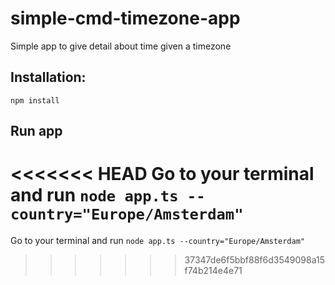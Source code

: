 # simple-cmd-timezone-app
Simple app to give detail about time given a timezone


## Installation:
`npm install`

## Run app

<<<<<<< HEAD
Go to your terminal and run `node app.ts --country="Europe/Amsterdam"`
=======
Go to your terminal and run `node app.ts --country="Europe/Amsterdam"`
>>>>>>> 37347de6f5bbf88f6d3549098a15f74b214e4e71
